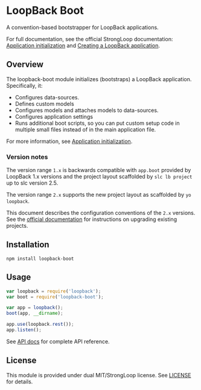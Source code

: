 # LoopBack Boot

A convention-based bootstrapper for LoopBack applications.

For full documentation, see the official StrongLoop documentation: [Application initialization](http://docs.strongloop.com/display/LB/Application+initialization) and [Creating a LoopBack application](http://docs.strongloop.com/display/LB/Creating+a+LoopBack+application).

## Overview

The loopback-boot module initializes (bootstraps) a LoopBack application.  Specifically, it:
 - Configures data-sources.
 - Defines custom models
 - Configures models and attaches models to data-sources.
 - Configures application settings
 - Runs additional boot scripts, so you can put custom setup code in multiple small files instead of in the main application file.

For more information, see [Application initialization](http://docs.strongloop.com/display/LB/Application+initialization).

### Version notes

The version range `1.x` is backwards compatible with `app.boot` provided
by LoopBack 1.x versions and the project layout scaffolded by `slc lb project`
up to slc version 2.5.

The version range `2.x` supports the new project layout as scaffolded by
`yo loopback`.

This document describes the configuration conventions of the `2.x` versions.
See the [official documentation](http://docs.strongloop.com/display/LB/Application+initialization)
for instructions on upgrading existing projects.

## Installation

    npm install loopback-boot

## Usage

```js
var loopback = require('loopback');
var boot = require('loopback-boot');

var app = loopback();
boot(app, __dirname);

app.use(loopback.rest());
app.listen();
```

See [API docs](http://apidocs.strongloop.com/loopback-boot/) for
complete API reference.

## License

This module is provided under dual MIT/StrongLoop license.  See [LICENSE](LICENSE) for details.
